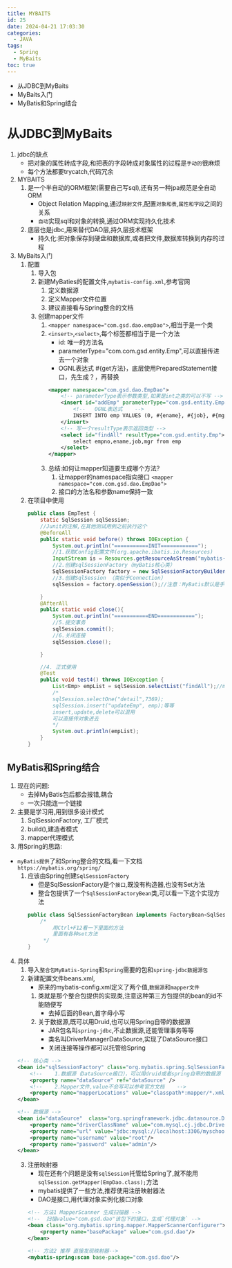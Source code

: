 ```yaml
---
title: MYBAITS
id: 25
date: 2024-04-21 17:03:30
categories:
  - JAVA
tags:
  - Spring
  - MyBaits
toc: true
---
```

- 从JDBC到MyBaits
- MyBaits入门
- MyBatis和Spring结合
<!--more-->
# 从JDBC到MyBaits
1. jdbc的缺点
    - 把对象的属性转成字段,和把表的字段转成对象属性的过程是`手动的`很麻烦
    - 每个方法都要trycatch,代码冗余
2. MYBAITS
    1. 是一个半自动的ORM框架(需要自己写sql),还有另一种jpa规范是全自动ORM
        - Object Relation Mapping,通过`映射文件`,配置`对象和表`,`属性和字段`之间的关系
        - `自动`实现sql和对象的转换,通过ORM实现持久化技术
    2. 底层也是jdbc,用来替代DAO层,持久层技术框架
        - 持久化:把对象保存到硬盘和数据库,或者把文件,数据库转换到内存的过程
3. MyBaits入门
    1. 配置 
        1. 导入包
        2. 新建MyBaties的配置文件,`mybatis-config.xml`,参考官网
            1. 定义数据源
            2. 定义Mapper文件位置
            3. 建议直接看与Spring整合的文档
        3. 创建mapper文件
            1. `<mapper namespace="com.gsd.dao.empDao">`,相当于是一个类
            2. `<insert>`,`<select>`,每个标签都相当于是一个方法
                - id: 唯一的方法名
                - parameterType="com.com.gsd.entity.Emp",可以直接传进去一个对象
                - OGNL表达式 #{get方法}，底层使用PreparedStatement接口，先生成？，再替换
                ```xml
                <mapper namespace="com.gsd.dao.EmpDao">
                    <!-- parameterType表示参数类型,如果是int之类的可以不写 -->
                    <insert id="addEmp" parameterType="com.gsd.entity.Emp">
                        <!--   OGNL表达式    -->
                        INSERT INTO emp VALUES (0, #{ename}, #{job}, #{mgr}, now(), #{sal}, #{comm}, #{deptno}, 1)
                    </insert>
                    <!-- 写一个resultType表示返回类型 -->
                    <select id="findAll" resultType="com.gsd.entity.Emp">
                        select empno,ename,job,mgr from emp
                    </select>
                </mapper>
                ```
            3. 总结:如何让mapper知道要生成哪个方法?
                1. 让mapper的namespace指向接口 `<mapper namespace="com.com.gsd.dao.EmpDao">`
                2. 接口的方法名和参数name保持一致
    2. 在项目中使用
        ```java
        public class EmpTest {
            static SqlSession sqlSession;
            //Junit的注解,在其他测试用例之前执行这个
            @BeforeAll
            public static void before() throws IOException {
                System.out.println("===========INIT============");
                //1.获取Config配置文件(org.apache.ibatis.io.Resources)
                InputStream is = Resources.getResourceAsStream("mybatis-config.xml");
                //2.创建sqlSessionFactory（myBatis核心类）
                SqlSessionFactory factory = new SqlSessionFactoryBuilder().build(is);
                //3.创建SqlSession （类似于Connection）
                sqlSession = factory.openSession();//注意：MyBatis默认是手动提交事务

            }
            @AfterAll
            public static void close(){
                System.out.println("===========END============");
                //5.提交事务
                sqlSession.commit();
                //6.关闭连接
                sqlSession.close();

            }

            //4. 正式使用
            @Test
            public void test4() throws IOException {
                List<Emp> empList = sqlSession.selectList("findAll");//mapper文件里标明的ID
                /*
                sqlSession.selectOne("detail",7369);
                sqlSession.insert("updateEmp", emp);等等
                insert,update,delete可以混用
                可以直接传对象进去
                */
                System.out.println(empList);
            }
        }
        ```
## MyBatis和Spring结合
1. 现在的问题:
    - 去掉MyBatis包后都会报错,耦合
    - 一次只能连一个链接
2. 主要是学习用,用到很多设计模式
    1. SqlSessionFactory, 工厂模式
    2. build(),建造者模式
    3. mapper代理模式
3. 用Spring的思路:
- `myBatis提供`了和Spring整合的文档,看一下文档`https://mybatis.org/spring/`
    1. 应该由Spring创建`SqlSessionFactory`
        - 但是SqlSessionFactory是个`接口`,既没有构造器,也没有Set方法
        - 整合包提供了一个`SqlSessionFactoryBean`类,可以看一下这个实现方法
        ```java
        public class SqlSessionFactoryBean implements FactoryBean<SqlSessionFactory>{
            /*
                用Ctrl+F12看一下里面的方法
                里面有各种set方法
             */
        }
        ```
4. 具体
    1. 导入`整合包MyBatis-Spring`和`Spring`需要的包和`spring-jdbc数据源包`
    2. 新建配置文件beans.xml,
        - 原来的mybatis-config.xml定义了两个值,`数据源`和`mapper文件`
        1. 类就是那个整合包提供的实现类,注意这种第三方包提供的bean的id不能随便写
            - 去掉后面的Bean,首字母小写
        2. 关于数据源,既可以用Druid,也可以用Spring自带的数据源
            - JAR包名叫`spring-jdbc`,不止数据源,还能管理事务等等
            - 类名叫DriverManagerDataSource,实现了DataSource接口
            - 关闭连接等操作都可以托管给Spring
    ```xml
    <!-- 核心类 -->
    <bean id="sqlSessionFactory" class="org.mybatis.spring.SqlSessionFactoryBean">
        <!--    1.数据源（DataSource接口），可以用druid或者spring自带的数据源    -->
        <property name="dataSource" ref="dataSource" />
        <!--    2.Mapper文件,value不会写可以参考官方文档    -->
        <property name="mapperLocations" value="classpath*:mapper/*.xml" />
    </bean>

    <!-- 数据源 -->
    <bean id="dataSource"  class="org.springframework.jdbc.datasource.DriverManagerDataSource">
        <property name="driverClassName" value="com.mysql.cj.jdbc.Driver"/>
        <property name="url" value="jdbc:mysql://localhost:3306/myschool?serverTimezone=GMT&amp;useSSL=false"/>
        <property name="username" value="root"/>
        <property name="password" value="admin"/>
    </bean>
    ```
    3. 注册映射器
        - 现在还有个问题是没有`sqlSession`托管给Spring了,就不能用`sqlSession.getMapper(EmpDao.class);`方法
        - mybatis提供了一些方法,推荐使用注册映射器法
        - DAO是接口,用代理对象实例化接口对象
        ```xml
        <!-- 方法1 MapperScanner 生成扫描器 -->
        <!--  扫描value="com.gsd.dao"该包下的接口，生成`代理对象` -->
        <bean class="org.mybatis.spring.mapper.MapperScannerConfigurer">
            <property name="basePackage" value="com.gsd.dao"/>
        </bean>

        <!-- 方法2 推荐 直接发现映射器-->
        <mybatis-spring:scan base-package="com.gsd.dao"/>
        ```